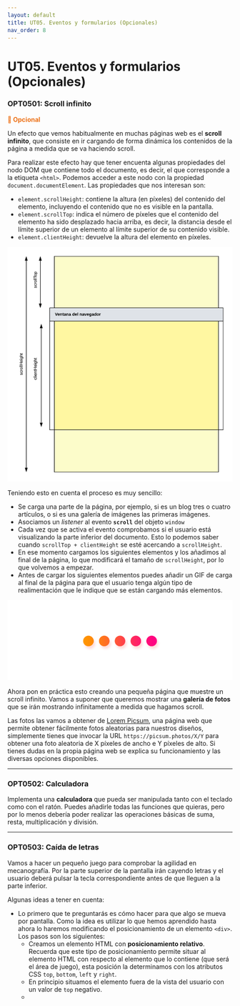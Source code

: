 ```yaml
---
layout: default
title: UT05. Eventos y formularios (Opcionales)
nav_order: 8
---
```


# UT05. Eventos y formularios (Opcionales)

### OPT0501: Scroll infinito

**<span style="color: #ED7117">📣 Opcional</span>**

Un efecto que vemos habitualmente en muchas páginas web es el **scroll infinito**, que consiste en ir cargando de forma dinámica los contenidos de la página a medida que se va haciendo scroll.

Para realizar este efecto hay que tener encuenta algunas propiedades del nodo DOM que contiene todo el documento, es decir, el que corresponde a la etiqueta `<html>`. Podemos acceder a este nodo con la propiedad `document.documentElement`. Las propiedades que nos interesan son:

- `element.scrollHeight`: contiene la altura (en píxeles) del contenido del elemento, incluyendo el contenido que no es visible en la pantalla.
- `element.scrollTop`: indica el número de píxeles que el contenido del elemento ha sido desplazado hacia arriba, es decir, la distancia desde el límite superior de un elemento al límite superior de su contenido visible.
- `element.clientHeight`: devuelve la altura del elemento en píxeles.

![Scroll Properties](assets/opt0501/scrollProperties.png)

Teniendo esto en cuenta el proceso es muy sencillo:

- Se carga una parte de la página, por ejemplo, si es un blog tres o cuatro artículos, o si es una galería de imágenes las primeras imágenes.
- Asociamos un *listener* al evento **`scroll`** del objeto `window`
- Cada vez que se activa el evento comprobamos si el usuario está visualizando la parte inferior del documento. Esto lo podemos saber cuando `scrollTop + clientHeight` se esté acercando a `scrollHeight`.
- En ese momento cargamos los siguientes elementos y los añadimos al final de la página, lo que modificará el tamaño de `scrollHeight`, por lo que volvemos a empezar.
- Antes de cargar los siguientes elementos puedes añadir un GIF de carga al final de la página para que el usuario tenga algún tipo de realimentación que le indique que se están cargando más elementos.

![GIF de carga](assets/opt0501/loading.gif)

Ahora pon en práctica esto creando una pequeña página que muestre un scroll infinito. Vamos a suponer que queremos mostrar una **galería de fotos** que se irán mostrando infinitamente a medida que hagamos scroll.

Las fotos las vamos a obtener de [Lorem Picsum](https://picsum.photos/), una página web que permite obtener fácilmente fotos aleatorias para nuestros diseños, simplemente tienes que invocar la URL `https://picsum.photos/X/Y` para obtener una foto aleatoria de X píxeles de ancho e Y píxeles de alto. Si tienes dudas en la propia página web se explica su funcionamiento y las diversas opciones disponibles.

---

### OPT0502: Calculadora

Implementa una **calculadora** que pueda ser manipulada tanto con el teclado como con el ratón. Puedes añadirle todas las funciones que quieras, pero por lo menos debería poder realizar las operaciones básicas de suma, resta, multiplicación y división.

---

### OPT0503: Caída de letras

Vamos a hacer un pequeño juego para comprobar la agilidad en mecanografía. Por la parte superior de la pantalla irán cayendo letras y el usuario deberá pulsar la tecla correspondiente antes de que lleguen a la parte inferior.

Algunas ideas a tener en cuenta:

- Lo primero que te preguntarás es cómo hacer para que algo se mueva por pantalla. Como la idea es utilizar lo que hemos aprendido hasta ahora lo haremos modificando el posicionamiento de un elemento `<div>`. Los pasos son los siguientes:
  - Creamos un elemento HTML con **posicionamiento relativo**. Recuerda que este tipo de posicionamiento permite situar al elemento HTML con respecto al elemento que lo contiene (que será el área de juego), esta posición la determinamos con los atributos CSS `top`, `bottom`, `left` y `right`.
  - En principio situamos el elemento fuera de la vista del usuario con un valor de `top` negativo.
  - 

